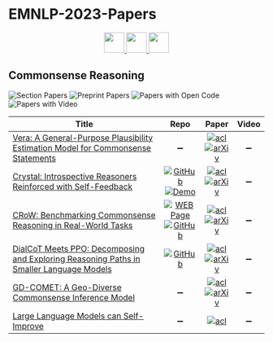 # EMNLP-2023-Papers

<div align="center">
    <a href="https://github.com/DmitryRyumin/EMNLP-2023-Papers/blob/main/sections/discourse-and-pragmatics.md">
        <img src="https://cdn.jsdelivr.net/gh/DmitryRyumin/NewEraAI-Papers@main/images/left.svg" width="40" alt="" />
    </a>
    <a href="https://github.com/DmitryRyumin/EMNLP-2023-Papers/">
        <img src="https://cdn.jsdelivr.net/gh/DmitryRyumin/NewEraAI-Papers@main/images/home.svg" width="40" alt="" />
    </a>
    <a href="https://github.com/DmitryRyumin/EMNLP-2023-Papers/blob/main/sections/efficient-methods-for-nlp.md">
        <img src="https://cdn.jsdelivr.net/gh/DmitryRyumin/NewEraAI-Papers@main/images/right.svg" width="40" alt="" />
    </a>
</div>

## Commonsense Reasoning

![Section Papers](https://img.shields.io/badge/Section%20Papers-6-42BA16) ![Preprint Papers](https://img.shields.io/badge/Preprint%20Papers-5-b31b1b) ![Papers with Open Code](https://img.shields.io/badge/Papers%20with%20Open%20Code-3-1D7FBF) ![Papers with Video](https://img.shields.io/badge/Papers%20with%20Video-0-FF0000)

<!-- 168 -->
| **Title** | **Repo** | **Paper** | **Video** |
|-----------|:--------:|:---------:|:---------:|
| [Vera: A General-Purpose Plausibility Estimation Model for Commonsense Statements](https://aclanthology.org/2023.emnlp-main.81) | :heavy_minus_sign: | [![acl](https://img.shields.io/badge/pdf-ACL%20Anthology-CBCBCC.svg)](https://aclanthology.org/2023.emnlp-main.81.pdf) <br /> [![arXiv](https://img.shields.io/badge/arXiv-2305.03695-b31b1b.svg)](http://arxiv.org/abs/2305.03695) | :heavy_minus_sign: |
| [Crystal: Introspective Reasoners Reinforced with Self-Feedback](https://aclanthology.org/2023.emnlp-main.708) | [![GitHub](https://img.shields.io/github/stars/liujch1998/crystal?style=flat)](https://github.com/liujch1998/crystal) <br /> [![Demo](https://img.shields.io/badge/🤗-demo-FFD21F.svg)](https://huggingface.co/spaces/liujch1998/crystal) | [![acl](https://img.shields.io/badge/pdf-ACL%20Anthology-CBCBCC.svg)](https://aclanthology.org/2023.emnlp-main.708.pdf) <br /> [![arXiv](https://img.shields.io/badge/arXiv-2310.04921-b31b1b.svg)](http://arxiv.org/abs/2310.04921) | :heavy_minus_sign: |
| [CRoW: Benchmarking Commonsense Reasoning in Real-World Tasks](https://aclanthology.org/2023.emnlp-main.607) | [![WEB Page](https://img.shields.io/badge/WEB-Page-159957.svg)](https://www.mete.is/crow/) <br /> [![GitHub](https://img.shields.io/github/stars/mismayil/crow?style=flat)](https://github.com/mismayil/crow) | [![acl](https://img.shields.io/badge/pdf-ACL%20Anthology-CBCBCC.svg)](https://aclanthology.org/2023.emnlp-main.607.pdf) <br /> [![arXiv](https://img.shields.io/badge/arXiv-2310.15239-b31b1b.svg)](http://arxiv.org/abs/2310.15239) | :heavy_minus_sign: |
| [DialCoT Meets PPO: Decomposing and Exploring Reasoning Paths in Smaller Language Models](https://aclanthology.org/2023.emnlp-main.501) | [![GitHub](https://img.shields.io/github/stars/hccngu/DialCoT?style=flat)](https://github.com/hccngu/DialCoT) | [![acl](https://img.shields.io/badge/pdf-ACL%20Anthology-CBCBCC.svg)](https://aclanthology.org/2023.emnlp-main.501.pdf) <br /> [![arXiv](https://img.shields.io/badge/arXiv-2310.05074-b31b1b.svg)](http://arxiv.org/abs/2310.05074) | :heavy_minus_sign: |
| [GD-COMET: A Geo-Diverse Commonsense Inference Model](https://aclanthology.org/2023.emnlp-main.496) | :heavy_minus_sign: | [![acl](https://img.shields.io/badge/pdf-ACL%20Anthology-CBCBCC.svg)](https://aclanthology.org/2023.emnlp-main.496.pdf) <br /> [![arXiv](https://img.shields.io/badge/arXiv-2310.15383-b31b1b.svg)](http://arxiv.org/abs/2310.15383) | :heavy_minus_sign: |
| [Large Language Models can Self-Improve](https://aclanthology.org/2023.emnlp-main.67) | :heavy_minus_sign: | [![acl](https://img.shields.io/badge/pdf-ACL%20Anthology-CBCBCC.svg)](https://aclanthology.org/2023.emnlp-main.67.pdf) | :heavy_minus_sign: |
